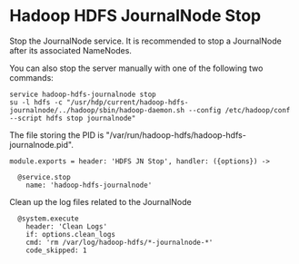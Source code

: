
# Hadoop HDFS JournalNode Stop

Stop the JournalNode service. It is recommended to stop a JournalNode after its
associated NameNodes.

You can also stop the server manually with one of the following two commands:

```
service hadoop-hdfs-journalnode stop
su -l hdfs -c "/usr/hdp/current/hadoop-hdfs-journalnode/../hadoop/sbin/hadoop-daemon.sh --config /etc/hadoop/conf --script hdfs stop journalnode"
```

The file storing the PID is "/var/run/hadoop-hdfs/hadoop-hdfs-journalnode.pid".

    module.exports = header: 'HDFS JN Stop', handler: ({options}) ->

      @service.stop
        name: 'hadoop-hdfs-journalnode'

Clean up the log files related to the JournalNode

      @system.execute
        header: 'Clean Logs'
        if: options.clean_logs
        cmd: 'rm /var/log/hadoop-hdfs/*-journalnode-*'
        code_skipped: 1
